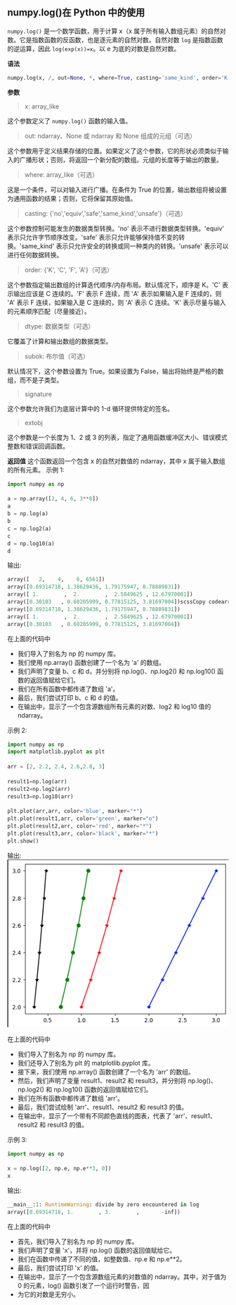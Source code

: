 ## numpy.log()在 Python 中的使用
`numpy.log()` 是一个数学函数，用于计算 x（x 属于所有输入数组元素）的自然对数。它是指数函数的反函数，也是逐元素的自然对数。自然对数 `log` 是指数函数的逆运算，因此 `log(exp(x))=x`。以 e 为底的对数是自然对数。

**语法**
```python
numpy.log(x, /, out=None, *, where=True, casting='same_kind', order='K', dtype=None, subok=True[, signature, extobj]) = <ufunc 'log'>
```
**参数**
> x: array_like

这个参数定义了 `numpy.log()` 函数的输入值。

> out: ndarray、None 或 ndarray 和 None 组成的元组（可选）

这个参数用于定义结果存储的位置。如果定义了这个参数，它的形状必须类似于输入的广播形状；否则，将返回一个新分配的数组。元组的长度等于输出的数量。

>where: array_like（可选）

这是一个条件，可以对输入进行广播。在条件为 True 的位置，输出数组将被设置为通用函数的结果；否则，它将保留其原始值。

> casting: {'no','equiv','safe','same_kind','unsafe'}（可选）

这个参数控制可能发生的数据类型转换。'no' 表示不进行数据类型转换。'equiv' 表示只允许字节顺序改变。'safe' 表示只允许能够保持值不变的转换。'same_kind' 表示只允许安全的转换或同一种类内的转换。'unsafe' 表示可以进行任何数据转换。

> order: {'K', 'C', 'F', 'A'}（可选）

这个参数指定输出数组的计算迭代顺序/内存布局。默认情况下，顺序是 K。'C' 表示输出应该是 C 连续的。'F' 表示 F 连续，而 'A' 表示如果输入是 F 连续的，则 'A' 表示 F 连续，如果输入是 C 连续的，则 'A' 表示 C 连续。'K' 表示尽量与输入的元素顺序匹配（尽量接近）。

> dtype: 数据类型（可选）

它覆盖了计算和输出数组的数据类型。

> subok: 布尔值（可选）

默认情况下，这个参数设置为 True。如果设置为 False，输出将始终是严格的数组，而不是子类型。

> signature

这个参数允许我们为底层计算中的 1-d 循环提供特定的签名。

> extobj

这个参数是一个长度为 1、2 或 3 的列表，指定了通用函数缓冲区大小、错误模式整数和错误回调函数。

**返回值**
这个函数返回一个包含 x 的自然对数值的 ndarray，其中 x 属于输入数组的所有元素。
示例 1:
```python
import numpy as np  

a = np.array([2, 4, 6, 3**8])  
a  
b = np.log(a)  
b  
c = np.log2(a)  
c  
d = np.log10(a)  
d  
```
输出:
```python
array([   2,    4,    6, 6561])
array([0.69314718, 1.38629436, 1.79175947, 8.78889831])
array([ 1.        ,  2.        ,  2.5849625 , 12.67970001])
array([0.30103   , 0.60205999, 0.77815125, 3.81697004])scssCopy codearray([   2,    4,    6, 6561])
array([0.69314718, 1.38629436, 1.79175947, 8.78889831])
array([ 1.        ,  2.        ,  2.5849625 , 12.67970001])
array([0.30103   , 0.60205999, 0.77815125, 3.81697004])
```
在上面的代码中
- 我们导入了别名为 np 的 numpy 库。
- 我们使用 np.array() 函数创建了一个名为 'a' 的数组。
- 我们声明了变量 b、c 和 d，并分别将 np.log()、np.log2() 和 np.log10() 函数的返回值赋给它们。
- 我们在所有函数中都传递了数组 'a'。
- 最后，我们尝试打印 b、c 和 d 的值。
- 在输出中，显示了一个包含源数组所有元素的对数、log2 和 log10 值的 ndarray。

示例 2:
```python
import numpy as np  
import matplotlib.pyplot as plt  

arr = [2, 2.2, 2.4, 2.6,2.8, 3]  

result1=np.log(arr)  
result2=np.log2(arr)  
result3=np.log10(arr)  

plt.plot(arr,arr, color='blue', marker="*")  
plt.plot(result1,arr, color='green', marker="o")  
plt.plot(result2,arr, color='red', marker="*")  
plt.plot(result3,arr, color='black', marker="*")  
plt.show()
```
输出:
![Numpy_log_01.png](../../../../../image/软件开发/编程基础/Python/常用库/Numpy/Numpy_log_01.png)

在上面的代码中
- 我们导入了别名为 np 的 numpy 库。
- 我们还导入了别名为 plt 的 matplotlib.pyplot 库。
- 接下来，我们使用 np.array() 函数创建了一个名为 'arr' 的数组。
- 然后，我们声明了变量 result1、result2 和 result3，并分别将 np.log()、np.log2() 和 np.log10() 函数的返回值赋给它们。
- 我们在所有函数中都传递了数组 'arr'。
- 最后，我们尝试绘制 'arr'、result1、result2 和 result3 的值。
- 在输出中，显示了一个带有不同颜色直线的图表，代表了 'arr'、result1、result2 和 result3 的值。

示例 3:
```python
import numpy as np  

x = np.log([2, np.e, np.e**3, 0])  
x  
```
输出:
```python
__main__:1: RuntimeWarning: divide by zero encountered in log
array([0.69314718, 1.        , 3.        ,       -inf])
```

在上面的代码中
- 首先，我们导入了别名为 np 的 numpy 库。
- 我们声明了变量 'x'，并将 np.log() 函数的返回值赋给它。
- 我们在函数中传递了不同的值，如整数值、np.e 和 np.e**2。
- 最后，我们尝试打印 'x' 的值。
- 在输出中，显示了一个包含源数组元素的对数值的 ndarray。其中，对于值为 0 的元素，log() 函数引发了一个运行时警告，因
- 为它的对数是无穷小。
